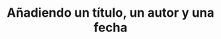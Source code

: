 ---
title: Añadiendo un título, un autor y una fecha
linktitle: Título, autor y fecha
toc: true
type: docs
draft: false
menu:
  latex:
    parent: Curso básico
    weight: 5

# Prev/next pager order (if `docs_section_pager` enabled in `params.toml`)
weight: 5
---